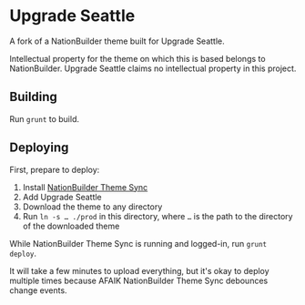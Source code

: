 # Upgrade Seattle

A fork of a NationBuilder theme built for Upgrade Seattle.

Intellectual property for the theme on which this is based belongs to NationBuilder. Upgrade Seattle claims no intellectual property in this project.

## Building

Run `grunt` to build.

## Deploying

First, prepare to deploy:

1. Install [NationBuilder Theme Sync][theme_sync]
1. Add Upgrade Seattle
1. Download the theme to any directory
1. Run `ln -s … ./prod` in this directory, where `…` is the path to the directory of the downloaded theme

While NationBuilder Theme Sync is running and logged-in, run `grunt deploy`.

It will take a few minutes to upload everything, but it's okay to deploy multiple times because AFAIK NationBuilder Theme Sync debounces change events.

[theme_sync]: http://nationbuilder.com/theme_sync